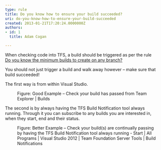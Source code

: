 ```yaml
---
type: rule
title: Do you know how to ensure your build succeeded?
uri: do-you-know-how-to-ensure-your-build-succeeded
created: 2013-01-21T17:20:24.0000000Z
authors:
- id: 1
  title: Adam Cogan

---
```


 
When checking code into TFS, a build should be triggered as per the rule [Do you know the minimum builds to create on any branch?](http&#58;//www.ssw.com.au/ssw/Standards/Rules/RulesToBetterSourceControlwithTFS.aspx#MinimumBuilds)

You should not just trigger a build and walk away however – make sure that build succeeded!
 
The first way is from within Visual Studio.
<dl class="goodImage"><dt><img src="/TFS/RulesToBetterVersionControlwithTFS(AKASourceControl)/PublishingImages/builds-success-good.jpg" alt=""></dt><dd>Figure&#58; Good Example – Check your build has passed from Team Explorer | Builds</dd></dl>
The second is by always having the TFS Build Notification tool always running. Through it you can subscribe to any builds you are interested in, when they start, end and their status.
<dl class="goodImage"><dt><img src="/TFS/RulesToBetterVersionControlwithTFS(AKASourceControl)/PublishingImages/builds-success-better.jpg" alt=""></dt><dd>Figure&#58; Better Example – Check your build(s) are continually passing by having the TFS Build Notification tool always running - Start | All Programs | Visual Studio 2012 | Team Foundation Server Tools | Build Notifications</dd></dl>
